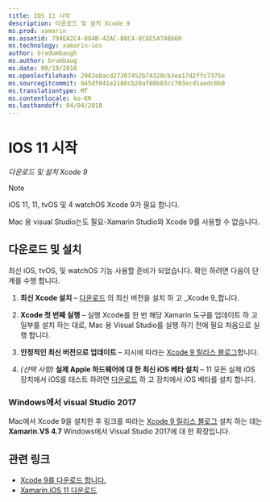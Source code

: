 ```yaml
---
title: IOS 11 시작
description: 다운로드 및 설치 Xcode 9
ms.prod: xamarin
ms.assetid: 794EA2C4-884B-42AC-B8C4-8C8E5474B660
ms.technology: xamarin-ios
author: bradumbaugh
ms.author: brumbaug
ms.date: 09/19/2016
ms.openlocfilehash: 2982e8acd27207452b74320cb3ea17d2ffc7375e
ms.sourcegitcommit: 945df041e2180cb20af08b83cc703ecd1aedc6b0
ms.translationtype: MT
ms.contentlocale: ko-KR
ms.lasthandoff: 04/04/2018
---
```

# <a name="getting-started-with-ios-11"></a>IOS 11 시작

_다운로드 및 설치 Xcode 9_

> [!NOTE]
> iOS 11, 11, tvOS 및 4 watchOS Xcode 9가 필요 합니다.
>
> Mac 용 visual Studio는도 필요-Xamarin Studio와 Xcode 9를 사용할 수 없습니다.

## <a name="download-and-install"></a>다운로드 및 설치

최신 iOS, tvOS, 및 watchOS 기능 사용할 준비가 되었습니다. 확인 하려면 다음이 단계를 수행 합니다.

1. **최신 Xcode 설치** – [다운로드](https://developer.apple.com/download/) 의 최신 버전을 설치 하 고 _Xcode 9_합니다.

2. **Xcode 첫 번째 실행** – 실행 Xcode를 한 번 해당 Xamarin 도구를 업데이트 하 고 일부를 설치 하는 대로, Mac 용 Visual Studio를 실행 하기 전에 필요 처음으로 실행 합니다.

3. **안정적인 최신 버전으로 업데이트** – 지시에 따라는 [Xcode 9 릴리스 블로그](https://releases.xamarin.com/stable-release-15-3-5-with-xcode-9-support/)합니다.

4. _(선택 사항)_  **실제 Apple 하드웨어에 대 한 최신 iOS 베타 설치** – 11 모든 실제 iOS 장치에서 iOS를 테스트 하려면 [다운로드](https://developer.apple.com/download/) 하 고 장치에서 iOS 베타를 설치 합니다.


### <a name="visual-studio-2017-on-windows"></a>Windows에서 visual Studio 2017

Mac에서 Xcode 9을 설치한 후 링크를 따라는 [Xcode 9 릴리스 블로그](https://releases.xamarin.com/stable-release-15-3-5-with-xcode-9-support/) 설치 하는 데는 **Xamarin.VS 4.7** Windows에서 Visual Studio 2017에 대 한 확장입니다.


## <a name="related-links"></a>관련 링크

- [Xcode 9를 다운로드 합니다.](https://developer.apple.com/download/)
- [Xamarin.iOS 11 다운로드](https://releases.xamarin.com/stable-release-15-3-5-with-xcode-9-support/)

